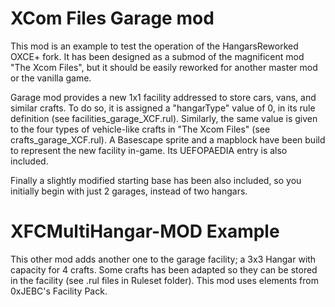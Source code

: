 # XCom Files Garage mod
This mod is an example to test the operation of the HangarsReworked
OXCE+ fork. It has been designed as a submod of the magnificent
mod "The Xcom Files", but it should be easily reworked for another 
master mod or the vanilla game.

Garage mod provides a new 1x1 facility addressed to store cars, vans,
and similar crafts. To do so, it is assigned a "hangarType" value of 
0, in its rule definition (see facilities_garage_XCF.rul). Similarly, 
the same value is given to the four types of vehicle-like crafts in
"The Xcom Files" (see crafts_garage_XCF.rul). 
A Basescape sprite and a mapblock have been build to represent the new 
facility in-game. Its UEFOPAEDIA entry is also included.

Finally a slightly modified starting base has been also included, so
you initially begin with just 2 garages, instead of two hangars.

# XFCMultiHangar-MOD Example
This other mod adds another one to the garage facility; a 3x3 Hangar 
with capacity for 4 crafts. Some crafts has been adapted so they can
be stored in the facility (see .rul files in Ruleset folder). This mod
uses elements from 0xJEBC's Facility Pack.

